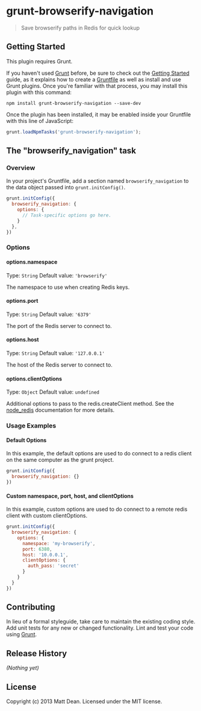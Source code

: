 # grunt-browserify-navigation

> Save browserify paths in Redis for quick lookup

## Getting Started
This plugin requires Grunt.

If you haven't used [Grunt](http://gruntjs.com/) before, be sure to check out the [Getting Started](http://gruntjs.com/getting-started) guide, as it explains how to create a [Gruntfile](http://gruntjs.com/sample-gruntfile) as well as install and use Grunt plugins. Once you're familiar with that process, you may install this plugin with this command:

```shell
npm install grunt-browserify-navigation --save-dev
```

Once the plugin has been installed, it may be enabled inside your Gruntfile with this line of JavaScript:

```js
grunt.loadNpmTasks('grunt-browserify-navigation');
```

## The "browserify_navigation" task

### Overview
In your project's Gruntfile, add a section named `browserify_navigation` to the data object passed into `grunt.initConfig()`.

```js
grunt.initConfig({
  browserify_navigation: {
    options: {
      // Task-specific options go here.
    }
  },
})
```

### Options

#### options.namespace
Type: `String`
Default value: `'browserify'`

The namespace to use when creating Redis keys.

#### options.port
Type: `String`
Default value: `'6379'`

The port of the Redis server to connect to.

#### options.host
Type: `String`
Default value: `'127.0.0.1'`

The host of the Redis server to connect to.

#### options.clientOptions
Type: `Object`
Default value: `undefined`

Additional options to pass to the redis.createClient method. See the [node_redis](https://github.com/mranney/node_redis#rediscreateclientport-host-options) documentation for more details.

### Usage Examples

#### Default Options
In this example, the default options are used to do connect to a redis client on the same computer as the grunt project.

```js
grunt.initConfig({
  browserify_navigation: {}
})
```

#### Custom namespace, port, host, and clientOptions
In this example, custom options are used to do connect to a remote redis client with custom clientOptions.

```js
grunt.initConfig({
  browserify_navigation: {
    options: {
      namespace: 'my-browserify',
      port: 6380,
      host: '10.0.0.1',
      clientOptions: {
        auth_pass: 'secret'
      }
    }
  }
})
```

## Contributing
In lieu of a formal styleguide, take care to maintain the existing coding style. Add unit tests for any new or changed functionality. Lint and test your code using [Grunt](http://gruntjs.com/).

## Release History
_(Nothing yet)_

## License
Copyright (c) 2013 Matt Dean. Licensed under the MIT license.
